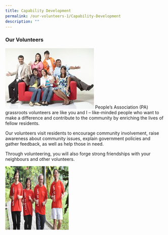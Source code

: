 ```yaml
---
title: Capability Development
permalink: /our-volunteers-1/Capability-Development
description: ""
---
```

### Our Volunteers


![](/images/our-volunteers_compressed.jpg)
People’s Association (PA) grassroots volunteers are like you and I – like-minded people who want to make a difference and contribute to the community by enriching the lives of fellow residents.


Our volunteers visit residents to encourage community involvement, raise awareness about community issues, explain government policies and gather feedback, as well as help those in need.  
  
Through volunteering, you will also forge strong friendships with your neighbours and other volunteers.


<img style="height:200px;width:200px" src="/images/Our%20Programmes/activeageing-scec.jpg" >